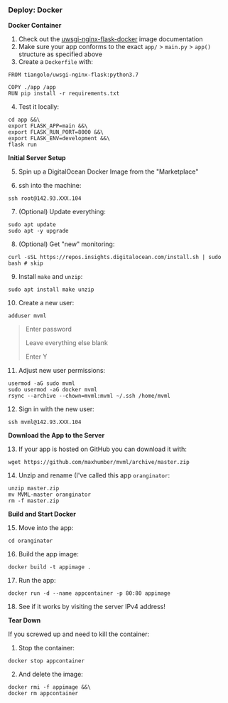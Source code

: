 ### Deploy: Docker

**Docker Container**

1. Check out the [uwsgi-nginx-flask-docker](https://github.com/tiangolo/uwsgi-nginx-flask-docker) image documentation
2. Make sure your app conforms to the exact `app/` > `main.py` > `app()` structure as specified above
3. Create a `Dockerfile` with:

```
FROM tiangolo/uwsgi-nginx-flask:python3.7

COPY ./app /app
RUN pip install -r requirements.txt
```

4. Test it locally:

```
cd app &&\
export FLASK_APP=main &&\
export FLASK_RUN_PORT=8000 &&\
export FLASK_ENV=development &&\
flask run
```

**Initial Server Setup**

5. Spin up a DigitalOcean Docker Image from the "Marketplace"

6. ssh into the machine:

```
ssh root@142.93.XXX.104
```

7. (Optional) Update everything:

```
sudo apt update
sudo apt -y upgrade
```

8. (Optional) Get "new" monitoring:

```
curl -sSL https://repos.insights.digitalocean.com/install.sh | sudo bash # skip
```

9. Install `make` and `unzip`:

```
sudo apt install make unzip
```

10. Create a new user:

```
adduser mvml
```

> Enter password
>
> Leave everything else blank
>
> Enter Y

11. Adjust new user permissions:

```
usermod -aG sudo mvml
sudo usermod -aG docker mvml
rsync --archive --chown=mvml:mvml ~/.ssh /home/mvml
```

12. Sign in with the new user:

```
ssh mvml@142.93.XXX.104
```

**Download the App to the Server**

13. If your app is hosted on GitHub you can download it with:

```
wget https://github.com/maxhumber/mvml/archive/master.zip
```

14. Unzip and rename (I've called this app `oranginator`:

```
unzip master.zip
mv MVML-master oranginator
rm -f master.zip
```

**Build and Start Docker**

15. Move into the app:

```
cd oranginator
```

16. Build the app image:

```
docker build -t appimage .
```

17. Run the app:

```
docker run -d --name appcontainer -p 80:80 appimage
```

18. See if it works by visiting the server IPv4 address!



**Tear Down**

If you screwed up and need to kill the container:

1. Stop the container:

```
docker stop appcontainer
```

2. And delete the image:

```
docker rmi -f appimage &&\
docker rm appcontainer
```